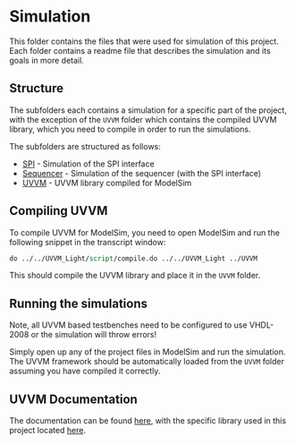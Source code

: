 # Simulation

This folder contains the files that were used for simulation of this project. Each folder contains a readme file that describes the simulation and its goals in more detail.

## Structure

The subfolders each contains a simulation for a specific part of the project, with the exception of the `UVVM` folder which contains the compiled UVVM library, which you need to compile in order to run the simulations.

The subfolders are structured as follows:
- [SPI](SPI/README.md) - Simulation of the SPI interface
- [Sequencer](Sequencer/README.md) - Simulation of the sequencer (with the SPI interface)
- [UVVM](UVVM/README.md) - UVVM library compiled for ModelSim

## Compiling UVVM

To compile UVVM for ModelSim, you need to open ModelSim and run the following snippet in the transcript window:

```tcl
do ../../UVVM_Light/script/compile.do ../../UVVM_Light ../UVVM
```

This should compile the UVVM library and place it in the `UVVM` folder.

## Running the simulations

Note, all UVVM based testbenches need to be configured to use VHDL-2008 or the simulation will throw errors!

Simply open up any of the project files in ModelSim and run the simulation.
The UVVM framework should be automatically loaded from the `UVVM` folder assuming you have compiled it correctly.

## UVVM Documentation

The documentation can be found [here](https://uvvm.github.io/), with the specific library used in this project located [here](https://uvvm.github.io/utility_library.html).
